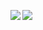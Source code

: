 <img align="left" src="https://github-readme-stats.vercel.app/api?username=zayfix&theme=tokyonight&count_private=true&show_icons=true&line_height=21&hide_border=true"/><img align="left" src="https://github-readme-stats.vercel.app/api/top-langs/?username=zayfix&theme=tokyonight&layout=compact&card_width=250&hide_border=true"/>
